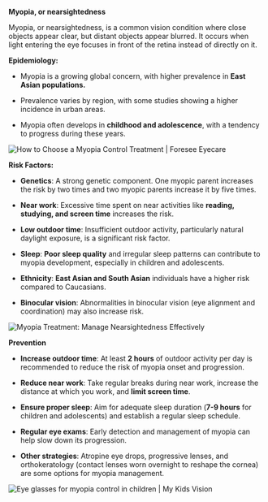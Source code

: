 **Myopia, or nearsightedness**

Myopia, or nearsightedness, is a common vision condition where close
objects appear clear, but distant objects appear blurred. It occurs when
light entering the eye focuses in front of the retina instead of
directly on it. 

**Epidemiology:**

- Myopia is a growing global concern, with higher prevalence in **East
  Asian populations.**

- Prevalence varies by region, with some studies showing a higher
  incidence in urban areas.

- Myopia often develops in **childhood and adolescence**, with a
  tendency to progress during these years.

![How to Choose a Myopia Control Treatment \| Foresee
Eyecare](/images/myo1.jpg)

**Risk Factors:**

- **Genetics**: A strong genetic component. One myopic parent increases
  the risk by two times and two myopic parents increase it by five
  times.

- **Near work**: Excessive time spent on near activities like **reading,
  studying, and screen time** increases the risk.

- **Low outdoor time**: Insufficient outdoor activity, particularly
  natural daylight exposure, is a significant risk factor.

- **Sleep**: **Poor sleep quality** and irregular sleep patterns can
  contribute to myopia development, especially in children and
  adolescents.

- **Ethnicity**: **East Asian and South Asian** individuals have a
  higher risk compared to Caucasians.

- **Binocular vision**: Abnormalities in binocular vision (eye alignment
  and coordination) may also increase risk.

![Myopia Treatment: Manage Nearsightedness
Effectively](/images/myo2.png)

**Prevention**

- **Increase outdoor time**: At least **2 hours** of outdoor activity
  per day is recommended to reduce the risk of myopia onset and
  progression.

- **Reduce near work**: Take regular breaks during near work, increase
  the distance at which you work, and **limit screen time**.

- **Ensure proper sleep**: Aim for adequate sleep duration (**7-9
  hours** for children and adolescents) and establish a regular sleep
  schedule.

- **Regular eye exams**: Early detection and management of myopia can
  help slow down its progression.

- **Other strategies**: Atropine eye drops, progressive lenses, and
  orthokeratology (contact lenses worn overnight to reshape the cornea)
  are some options for myopia management.

![Eye glasses for myopia control in children \| My Kids
Vision](/images/myo3.png)